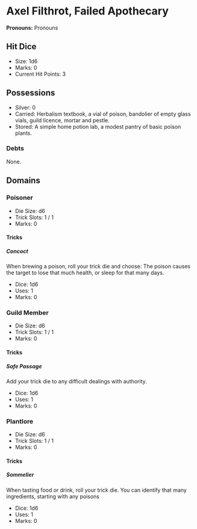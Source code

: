 # Axel Filthrot, Failed Apothecary

**Pronouns:** Pronouns

## Hit Dice

- Size: 1d6
- Marks: 0
- Current Hit Points: 3

## Possessions

- Silver: 0
- Carried: Herbalism textbook, a vial of poison, bandolier of empty glass vials, guild licence, mortar and pestle.
- Stored: A simple home potion lab, a modest pantry of basic poison plants.

### Debts

None.

## Domains

### Poisoner

- Die Size: d6
- Trick Slots: 1 / 1
- Marks: 0

#### Tricks

##### Concoct

When brewing a poison, roll your trick die and choose: The poison causes the target to lose that much health, or sleep for that many days.

- Dice: 1d6
- Uses: 1
- Marks: 0

### Guild Member

- Die Size: d6
- Trick Slots: 1 / 1
- Marks: 0

#### Tricks

##### Safe Passage

Add your trick die to any difficult dealings with authority.

- Dice: 1d6
- Uses: 1
- Marks: 0

### Plantlore

- Die Size: d6
- Trick Slots: 1 / 1
- Marks: 0

#### Tricks

##### Sommelier

When tasting food or drink, roll your trick die. You can identify that many ingredients, starting with any poisons

- Dice: 1d6
- Uses: 1
- Marks: 0
